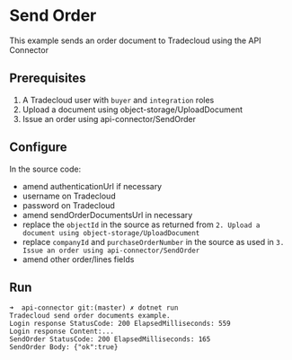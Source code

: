 # Send Order

This example sends an order document to Tradecloud using the API Connector

## Prerequisites

1. A Tradecloud user with `buyer` and `integration` roles
2. Upload a document using object-storage/UploadDocument
3. Issue an order using api-connector/SendOrder

## Configure

In the source code:
- amend authenticationUrl if necessary
- username on Tradecloud
- password on Tradecloud
- amend sendOrderDocumentsUrl in necessary
- replace the `objectId` in the source as returned from `2. Upload a document using object-storage/UploadDocument`
- replace `companyId` and `purchaseOrderNumber` in the source as used in `3. Issue an order using api-connector/SendOrder`
- amend other order/lines fields

## Run

```
➜  api-connector git:(master) ✗ dotnet run
Tradecloud send order documents example.
Login response StatusCode: 200 ElapsedMilliseconds: 559
Login response Content:...
SendOrder StatusCode: 200 ElapsedMilliseconds: 165
SendOrder Body: {"ok":true}
```